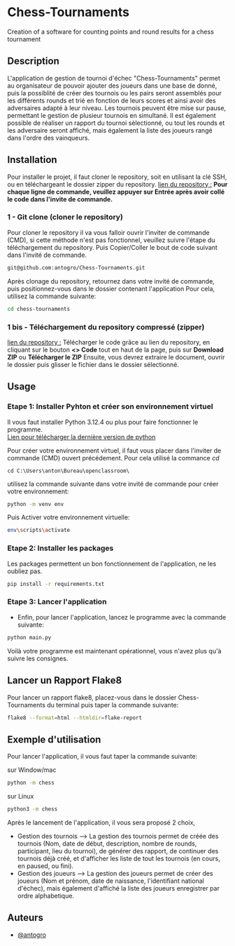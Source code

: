 # Chess-Tournaments
Creation of a software for counting points and round results for a chess tournament


## Description
L'application de gestion de tournoi d'échec "Chess-Tournaments" permet au organisateur de pouvoir ajouter des joueurs dans une base de donné, puis la possiblité de créer des tournois ou les pairs seront assemblés pour les différents rounds et trié en fonction de leurs scores et ainsi avoir des adversaires adapté à leur niveau. Les tournois peuvent être mise sur pause, permettant le gestion de plusieur tournois en simultané.
Il est également possible de réaliser un rapport du tournoi sèlectionné, ou tout les rounds et les adversaire seront affiché, mais également la liste des joueurs rangé dans l'ordre des vainqueurs.


## Installation

Pour installer le projet, il faut cloner le repository, soit en utilisant la clé SSH, ou en téléchargeant le dossier zipper du repository. 
[lien du repository :](https://github.com/antogro/Chess-Tournaments.git)
**Pour chaque ligne de commande, veuillez appuyer sur Entrée après avoir collé le code dans l'invite de commande.**


### 1 - Git clone (cloner le repository)

Pour cloner le repository il va vous falloir ouvrir l'inviter de commande (CMD), si cette méthode n'est pas fonctionnel,
veuillez suivre l'étape du téléchargement du repository.
Puis Copier/Coller le bout de code suivant dans l'invité de commande.
```bash
git@github.com:antogro/Chess-Tournaments.git
```

Après clonage du repository, retournez dans votre invité de commande, puis positionnez-vous dans le dossier contenant l'application
    Pour cela, utilisez la commande suivante:
```bash
cd chess-tournaments
```

### 1 bis - Téléchargement du repository compressé (zipper)

[lien du repository :](https://github.com/antogro/Chess-Tournaments.git)
Télécharger le code grâce au lien du repository, en cliquant sur le bouton **<> Code** tout en haut de la page, puis sur **Download ZIP** ou **Télécharger le ZIP**
Ensuite, vous devrez extraire le document, ouvrir le dossier puis glisser le fichier dans le dossier sélectionné.



## Usage

### Etape 1: Installer Pyhton et créer son environnement virtuel

Il vous faut installer Python 3.12.4 ou plus pour faire fonctionner le programme.  
[Lien pour télécharger la dernière version de python](https://www.python.org/downloads/)

Pour créer votre environnement virtuel, il faut vous placer dans l'inviter de commande (CMD) ouvert précédement.
Pour cela utilisé la commance *cd*

```cd C:\Users\anton\Bureau\openclassroom\``` 

utilisez la commande suivante dans votre invité de commande pour créer votre environnement:

```bash
python -m venv env

```

Puis Activer votre environnement virtuelle:
```bash
env\scripts\activate
```


### Etape 2: Installer les packages
Les packages permettent un bon fonctionnement de l'application, ne les oubliez pas.
```bash
pip install -r requirements.txt
```

### Etape 3: Lancer l'application
- Enfin, pour lancer l'application,
lancez le programme avec la commande suivante:

```bash
python main.py
```
                        
Voilà votre programme est maintenant opérationnel, vous n'avez plus qu'à suivre les consignes.


## Lancer un Rapport Flake8
Pour lancer un rapport flake8, placez-vous dans le dossier Chess-Tournaments du terminal
puis taper la commande suivante:
```bash
flake8 --format=html --htmldir=flake-report
```
        


## Exemple d'utilisation

Pour lancer l'application, il vous faut taper la commande suivante:

sur Window/mac

```bash
python -m chess
```
sur Linux
```bash
python3 -m chess
```

Après le lancement de l'application, il vous sera proposé 2 choix,

- Gestion des tournois
--> La gestion des tournois permet de créée des tournois (Nom, date de début, description, nombre de rounds, participant, lieu du tournoi), de générer des rapport, de continuer des tournois déjà créé, et d'afficher les liste de tout les tournois (en cours, en paused, ou fini).
- Gestion des joueurs
--> La gestion des joueurs permet de créer des joueurs (Nom et prénom, date de naissance, l'identifiant national d'échec), mais également d'affiché la liste des joueurs enregistrer par ordre alphabetique.


## Auteurs

- [@antogro](https://www.github.com/antogro)